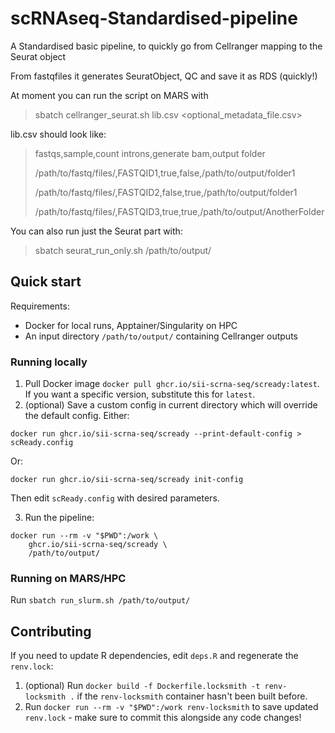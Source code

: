 # scRNAseq-Standardised-pipeline
A Standardised basic pipeline, to quickly go from Cellranger mapping to the Seurat object

From fastqfiles it generates SeuratObject, QC and save it as RDS (quickly!)

At moment you can run the script on MARS with

> sbatch cellranger_seurat.sh lib.csv <optional_metadata_file.csv>

lib.csv should look like:

> fastqs,sample,count introns,generate bam,output folder
> 
> /path/to/fastq/files/,FASTQID1,true,false,/path/to/output/folder1
> 
> /path/to/fastq/files/,FASTQID2,false,true,/path/to/output/folder1
> 
> /path/to/fastq/files/,FASTQID3,true,true,/path/to/output/AnotherFolder

You can also run just the Seurat part with:

> sbatch seurat_run_only.sh /path/to/output/


## Quick start
Requirements:
* Docker for local runs, Apptainer/Singularity on HPC
* An input directory `/path/to/output/` containing Cellranger outputs

### Running locally
1) Pull Docker image `docker pull ghcr.io/sii-scrna-seq/scready:latest`. If you want a specific version, substitute this for `latest`.
2) (optional) Save a custom config in current directory which will override the default config. Either:

```
docker run ghcr.io/sii-scrna-seq/scready --print-default-config > scReady.config
``` 
Or:

```
docker run ghcr.io/sii-scrna-seq/scready init-config
```
Then edit `scReady.config` with desired parameters. 

3) Run the pipeline:
```
docker run --rm -v "$PWD":/work \
    ghcr.io/sii-scrna-seq/scready \
    /path/to/output/
```

### Running on MARS/HPC
Run `sbatch run_slurm.sh /path/to/output/`

## Contributing
If you need to update R dependencies, edit `deps.R` and regenerate the `renv.lock`:
1) (optional) Run `docker build -f Dockerfile.locksmith -t renv-locksmith .` if the `renv-locksmith` container hasn't been built before.
2) Run `docker run --rm -v "$PWD":/work renv-locksmith` to save updated `renv.lock` - make sure to commit this alongside any code changes!
